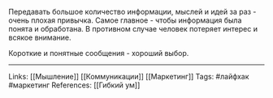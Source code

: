 Передавать большое количество информации, мыслей и идей за раз - очень плохая привычка. Самое главное - чтобы информация была понята и обработана. В противном случае человек потеряет интерес и всякое внимание. 

Короткие и понятные сообщения - хороший выбор.
___
Links: [[Мышление]] [[Коммуникации]] [[Маркетинг]]
Tags: #лайфхак #маркетинг 
References: [[Гибкий ум]]